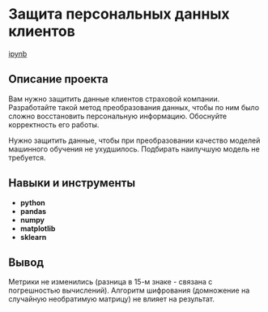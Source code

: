 # Защита персональных данных клиентов

[ipynb](https://github.com/NickMesch/Practicum/blob/main/Personal%20data%20protection/Protection_of_personal_data.ipynb)

## Описание проекта

Вам нужно защитить данные клиентов страховой компании. Разработайте такой метод преобразования данных, чтобы по ним было сложно восстановить персональную информацию. Обоснуйте корректность его работы.

Нужно защитить данные, чтобы при преобразовании качество моделей машинного обучения не ухудшилось. Подбирать наилучшую модель не требуется.



## Навыки и инструменты

- **python**
- **pandas**
- **numpy**
- **matplotlib**
- **sklearn**


## 

## Вывод

Метрики не изменились (разница в 15-м знаке - связана с погрешностью вычислений).
Алгоритм шифрования (домножение на случайную необратимую матрицу) не влияет на результат.
